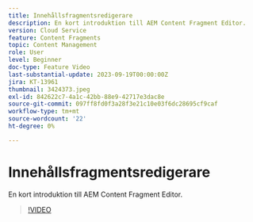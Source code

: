 ```yaml
---
title: Innehållsfragmentsredigerare
description: En kort introduktion till AEM Content Fragment Editor.
version: Cloud Service
feature: Content Fragments
topic: Content Management
role: User
level: Beginner
doc-type: Feature Video
last-substantial-update: 2023-09-19T00:00:00Z
jira: KT-13961
thumbnail: 3424373.jpeg
exl-id: 842622c7-4a1c-42bb-88e9-42717e3dac8e
source-git-commit: 097ff8fd0f3a28f3e21c10e03f6dc28695cf9caf
workflow-type: tm+mt
source-wordcount: '22'
ht-degree: 0%

---
```


# Innehållsfragmentsredigerare

En kort introduktion till AEM Content Fragment Editor.

>[!VIDEO](https://video.tv.adobe.com/v/3424373/?learn=on)
